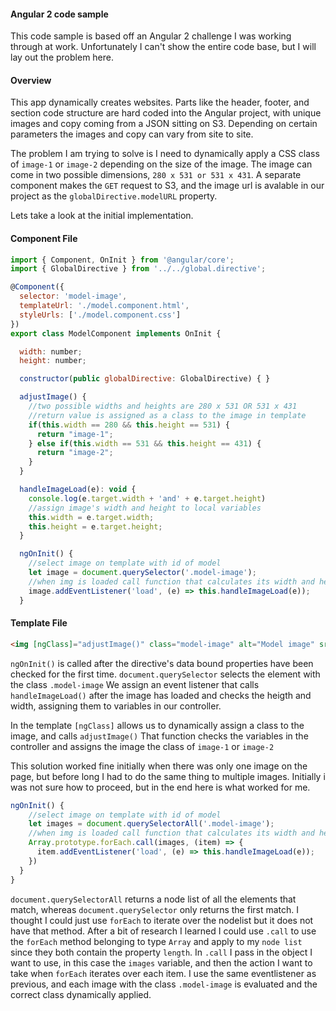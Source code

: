 
#### Angular 2 code sample
This code sample is based off an Angular 2 challenge I was working through at work. Unfortunately I can't show the entire code base, but I will lay out the problem here.
#### Overview
This app dynamically creates websites. Parts like the header, footer, and section code structure are hard coded into the Angular project, with unique images and copy coming from a JSON sitting on S3. Depending on certain parameters the images and copy can vary from site to site. 

The problem I am trying to solve is I need to dynamically apply a CSS class of `image-1` or `image-2` depending on the size of the image. The image can come in two possible dimensions, `280 x 531 or 531 x 431`. A separate component makes the `GET` request to S3, and the image url is avalable in our project as the `globalDirective.modelURL` property.

Lets take a look at the initial implementation. 
#### Component File
```javascript
import { Component, OnInit } from '@angular/core';
import { GlobalDirective } from '../../global.directive';

@Component({
  selector: 'model-image',
  templateUrl: './model.component.html',
  styleUrls: ['./model.component.css']
})
export class ModelComponent implements OnInit {

  width: number;
  height: number;

  constructor(public globalDirective: GlobalDirective) { }

  adjustImage() {
    //two possible widths and heights are 280 x 531 OR 531 x 431
    //return value is assigned as a class to the image in template
    if(this.width == 280 && this.height == 531) {
      return "image-1";
    } else if(this.width == 531 && this.height == 431) {
      return "image-2";
    }
  }

  handleImageLoad(e): void {
    console.log(e.target.width + 'and' + e.target.height)
    //assign image's width and height to local variables
    this.width = e.target.width;
    this.height = e.target.height;
  }

  ngOnInit() {
    //select image on template with id of model
    let image = document.querySelector('.model-image');
    //when img is loaded call function that calculates its width and height
    image.addEventListener('load', (e) => this.handleImageLoad(e));
  }

```
#### Template File
```html
<img [ngClass]="adjustImage()" class="model-image" alt="Model image" src={{globalDirective.modelURL}} />
```
`ngOnInit()` is called after the directive's data bound properties have been checked for the first time. `document.querySelector` selects the element with the class `.model-image` We assign an event listener that calls `handleImageLoad()` after the image has loaded and checks the heigth and width, assigning them to variables in our controller. 

In the template `[ngClass]` allows us to dynamically assign a class to the image, and calls `adjustImage()` That function checks the variables in the controller and assigns the image the class of `image-1` or `image-2`

This solution worked fine initially when there was only one image on the page, but before long I had to do the same thing to multiple images. Initially i was not sure how to proceed, but in the end here is what worked for me.

```Javascript
ngOnInit() {
    //select image on template with id of model
    let images = document.querySelectorAll('.model-image');
    //when img is loaded call function that calculates its width and height
    Array.prototype.forEach.call(images, (item) => {
      item.addEventListener('load', (e) => this.handleImageLoad(e));
    })
  }
}
```
`document.querySelectorAll` returns a node list of all the elements that match, whereas `document.querySelector` only returns the first match. I thought I could just use `forEach` to iterate over the nodelist but it does not have that method. After a bit of research I learned I could use `.call` to use the `forEach` method belonging to type `Array` and apply to my `node list` since they both contain the property `length`. In `.call` I pass in the object I want to use, in this case the `images` variable, and then the action I want to take when `forEach` iterates over each item. I use the same eventlistener as previous, and each image with the class `.model-image` is evaluated and the correct class dynamically applied.
